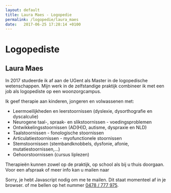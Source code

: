 ```yaml
---
layout: default
title: Laura Maes - Logopedie 
permalink: /logopedie/laura_maes
date:   2017-06-25 17:28:14 +0100
---
```

# Logopediste

## Laura Maes

<!-- <picture class="portret">
	<source srcset="/img/Laura_desktop_300x516.webp" media="(min-width: 769px)" type="image/webp">
	<source srcset="/img/Laura_desktop_300x516.jpg" media="(min-width: 769px)">
	<source srcset="/img/Laura_mobile_404x346.webp" type="image/webp">
	<img srcset="/img/Laura_mobile_404x346.jpg" alt="Laura Maes">
</picture> -->

In 2017 studeerde ik af aan de UGent als Master in de logopedische wetenschappen. Mijn werk in de zelfstandige praktijk combineer ik met een job als logopediste op een woonzorgcampus. 

Ik geef therapie aan kinderen, jongeren en volwassenen met:
 
- Leermoeilijkheden en leerstoornissen (dyslexie, dysorthografie en dyscalculie)
- Neurogene taal-, spraak- en slikstoornissen - voedingsproblemen
- Ontwikkelingsstoornissen (AD(H)D, autisme, dyspraxie en NLD)
- Taalstoornissen - fonologische stoornissen
- Articulatiestoornissen - myofunctionele stoornissen
- Stemstoornissen (stembandknobbels, dysfonie, afonie, mutatiestoornissen,…)
- Gehoorstoornissen (cursus liplezen)

Therapieën kunnen zowel op de praktijk, op school als bij u thuis doorgaan.  
Voor een afspraak of meer info kan u mailen naar 
<script type="text/javascript" language="javascript">
<!--  // Email obfuscator script 2.1 by Tim Williams, University of Arizona - Random encryption key feature coded by Andrew Moulden
// This code is freeware provided these four comment lines remain intact - A wizard to generate this code is at http://www.jottings.com/obfuscator/
{ coded = "1uIwu.Pujt_@qexPuz1.GeP"; key = "PBtwAiYjGfFuh832p97kXOKoHxJ4zMQyRUIqlLEmVsr5DZec0gadWTNnv6C1Sb";  shift=coded.length;  link="";  for (i=0; i<coded.length; i++) { if (key.indexOf(coded.charAt(i))==-1) {  ltr = coded.charAt(i);  link += (ltr);  }  else {  ltr = (key.indexOf(coded.charAt(i))-shift+key.length) % key.length;  link += (key.charAt(ltr));  }  } document.write("<a href='mailto:"+link+"'>"+link+"</a>")} //-->
</script><noscript>Sorry, je hebt Javascript nodig om me te mailen. Dit staat momenteel af in je browser.</noscript> of me bellen op het nummer <a href="tel:+32478777975" itemprop="telephone">0478 / 777 975</a>.
